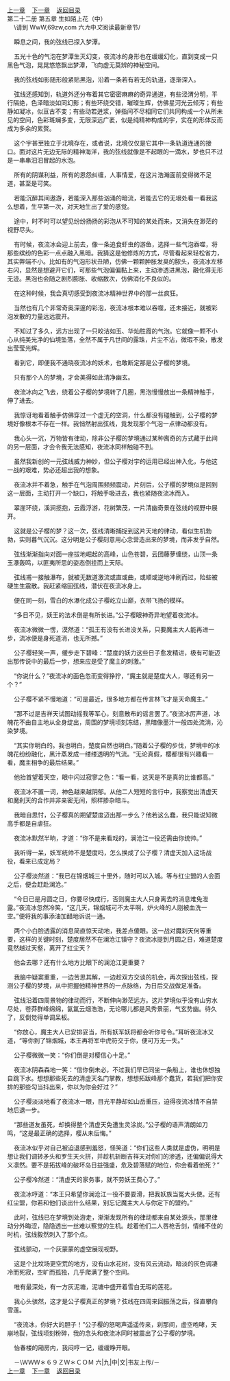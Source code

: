 
[上一章](https://github.com/xiaominghe2014/spider_book/blob/master/book/知北游/第269章.md)&nbsp;&nbsp;&nbsp;&nbsp;[下一章](https://github.com/xiaominghe2014/spider_book/blob/master/book/知北游/第271章.md)&nbsp;&nbsp;&nbsp;&nbsp;[返回目录](https://github.com/xiaominghe2014/spider_book/blob/master/book/知北游/README.md)
<br /> 第二十二册 第五章 生如陌上花（中）<br />
        \请到 WwW,69zw,com 六*九*中*文*阅读最新章节/

    瞬息之间，我的弦线已探入梦潭。

    五光十色的气泡在梦潭生灭幻变，夜流冰的身形也在缓缓幻化，直到变成一只黑色气泡，晃晃悠悠飘出梦潭，飞向虚无莫辨的神秘空间。

    我的弦线如影随形般紧贴黑泡，沿着一条若有若无的轨道，逐渐深入。

    弦线还感知到，轨道外还分布着其它密密麻麻的奇异通道，有些泾渭分明，平行隔绝，色泽暗淡如同幻影；有些环绕交错，璀璨生辉，仿佛星河光云倾泻；有些静如凝冰，似亘古不变；有些动若迸浆，弹指间不尽相同它们共同构成一个从所未见的空间，色彩斑斓多变，无限深远广袤，似是纯精神构成的宇，实在的形体反而成为多余的累赘。

    这个宇甚至独立于北境存在，或者说，北境仅仅是它其中一条轨道连通的接口。面对这片无边无际的精神海洋，我的弦线就像是不起眼的一滴水，梦也只不过是一串串汩汩冒起的水泡。

    所有的阴谋利益，所有的恩怨纠缠，人事情爱，在这片浩瀚面前变得微不足道，甚至是可笑。

    若能沉醉其间遨游，若能深入那些汹涌的暗流，若能去它的无垠处看一看我这么想着，生平第一次，对天地生出了爱的感觉。

    途中，时不时可以望见纷纷扬扬的彩泡从不可知的某处而来，又消失在渺茫的视野尽头。

    有时候，夜流冰会迎上前去，像一条追食虾虫的游鱼，选择一些气泡吞噬，将那些缤纷的色彩一点点融入黑暗。我猜这是他修炼的方式，尽管看起来轻松省力，其实弊端不小。比如有的气泡形状丑陋，仿佛一颗颗肿胀发臭的脓头，夜流冰左移右闪，显然是想避开它们，可那些气泡偏偏黏上来，主动渗透进黑泡，融化得无形无迹。黑泡也会随之剧烈膨胀、收缩数次，仿佛消化不良似的。

    在这种时候，我会真切感受到夜流冰精神世界中的那一丝疯狂。

    当然也有几个非常奇奥深邃的彩泡，夜流冰根本难以吞噬，还未接近，就被彩泡发散的力量远远震开。

    不知过了多久，远方出现了一只皎洁如玉、华灿胜霞的气泡。它就像一颗不小心从纯美光净的仙境坠落，全然不属于凡世间的露珠，片尘不沾，微瑕不染，散发出莹莹光辉。

    看到它，即便我不通晓夜流冰的妖术，也敢断定那是公子樱的梦境。

    只有那个人的梦境，才会美得如此清净幽玄。

    夜流冰向之飞去，绕着公子樱的梦境转了几圈，黑泡慢慢放出一条精神触手，伸了进去。

    我惊讶地看着触手仿佛穿过一个虚无的空洞，什么都没有碰触到，公子樱的梦境好像根本不存在一样。我悄然射出弦线，竟发现那个气泡一点律动都没有。

    我心头一沉，万物皆有律动，除非公子樱的梦境通过某种离奇的方式藏于此间的另一层面，才会令我无法感知，夜流冰同样触碰不到。

    虽然我新创的一元弦线威力神妙，但公子樱对宇的运用已经出神入化，与他这一战的艰难，势必还超出我的想象。

    夜流冰并不着急，触手在气泡周围频频震动，片刻后，公子樱的梦境似是回到这一层面，主动打开一个缺口，将触手吸进去，我也紧随夜流冰而入。

    翠崖环绕，溪涧揽抱，云霞浮游，花树繁茂，一片清幽奇景在弦线的视野中展开。

    这就是公子樱的梦？这一次，弦线清晰捕捉到这片天地的律动，看似生机勃勃，实则暮气沉沉。这分明是公子樱刻意用心念营造出来的梦境，而非发乎自然。

    弦线渐渐指向对面一座拔地崛起的高峰，山色苍碧，云团藤萝缠绕，山顶一条玉瀑轰鸣，以匪夷所思的姿态倒挂而上天际。

    弦线甫一接触瀑布，就被无数道激流或直或曲，或顺或逆地冲刷而过，险些被硬生生震散。我赶紧缩回弦线，潜伏在夜流冰身上。

    便在同一刻，雪白的水瀑化成公子樱屹立山巅，衣带飞扬的模样。

    “多日不见，妖王的法术倒是有所长进。”公子樱眼神奇异地望着夜流冰。

    夜流冰微微一愣，漠然道：“孤王有没有长进没关系，只要魔主大人能再进一步，流冰便是身死道消，也无所撼。”

    公子樱轻笑一声，缓步走下碧峰：“楚度的妖力这些日子愈发精进，极有可能迈出那传说中的最后一步，想来应是受了魔主的刺激。”

    “你说什么？”夜流冰的面色忽而变得狰狞，“魔主就是楚度大人，哪还有另一个？”

    公子樱不紧不慢地道：“可是最近，很多地方都在传言林飞才是天命魔主。”

    “那不过是吉祥天试图动摇我等军心，刻意散布的谣言罢了。”夜流冰厉声道，冰魄花不由自主地从全身绽出，周围的梦境顷刻冻结，黑暗像墨汁一般四处流淌，沁染梦境。

    “其实你明白的。我也明白，楚度自然也明白。”随着公子樱的步伐，梦境中的冰魄花纷纷融化，黑汁蒸发成一缕缕透明的气流。“无论真假，樱都很有兴趣看一看，魔主相争的最后结果。”

    他抬首望着天空，眼中闪过寂寥之色：“看一看，这天是不是真的比谁都高。”

    夜流冰不置一词，神色越来越阴郁。从他二人短短的言行中，我察觉出清虚天和魔刹天的合作并非亲密无间，照样掺杂暗斗。

    我暗自思忖，公子樱真的期望楚度迈出那一步么？他若这么蠢，我只能说知微高手都是自虐狂。

    夜流冰默然半晌，才道：“你不是来看戏的，澜沧江一役还需由你统帅。”

    我听得一呆，妖军统帅不是楚度吗，怎么换成了公子樱？清虚天加入这场战役，看来已成定局？

    公子樱淡然道：“我已在锦烟城三十里外，随时可以入城。等与红尘盟的人会面之后，便会赶赴澜沧。”

    “今日已是月圆之日，你要尽快成行，否则魔主大人只身离去的消息难免泄露。”夜流冰忽然冷笑，“这几天，锦烟城可不太平啊，炉火峰的人刚被血洗一空。”便将我的事添油加醋地诉说一通。

    两个小白脸透露的消息简直惊天动地，我差点傻眼。这一战对魔刹天何等重要，这样的关键时刻，楚度居然不在澜沧江镇守？夜流冰提到月圆之日，难道楚度竟然越过天壑，离开了红尘天？

    他会去哪？还有什么地方比眼下的澜沧江更重要？

    我脑中疑窦重重，一边苦思其解，一边趁双方交谈的机会，再次探出弦线，探测公子樱的梦境，从中把握他精神世界的一点脉络，为日后交战做足准备。

    弦线沿着四周景物的律动而行，不断伸向渺茫远方。这片梦境似乎没有山穷水尽处，苍莽群峰绵绵，氤氲云烟浩浩，无论哪儿都是风秀景丽，气玄势幽。待久了，反倒觉得单调呆板。

    “你放心，魔主大人已安排妥当，所有妖军妖将都会听你号令。”耳听夜流冰又道，“等你到了锦烟城，本王再将军中虎符交于你，便可万无一失。”

    公子樱微微一笑：“你们倒是对樱信心十足。”

    夜流冰阴森森地一笑：“信你倒未必，不过我们早已同坐一条船上，谁也休想独自跳下水。想想那些死去的清虚天名门掌教，想想拓跋峰那个蠢货，若我们把你安排的那些勾当抖出来，你以为你会好过？”

    公子樱淡淡地看了夜流冰一眼，目光平静却如山岳重压，迫得夜流冰情不自禁地后退一步。

    “那些道友虽死，却换得整个清虚天免遭生灵涂炭。”公子樱的语声清朗如刀鸣，“这是最正确的选择，樱从未后悔。”

    夜流冰似乎对自己被迫退感到羞怒，怪笑道：“你们这些人类就是虚伪，明明是想让我们调转矛头和罗生天火拼，并趁机斩断吉祥天对你们的渗透，还偏偏说得大义凛然。要不是拓拔峰的破坏岛日益强盛，危及碧落赋的地位，你会看着他死？”

    公子樱冷然道：“清虚天的家务事，就不劳妖王费心了。”

    夜流冰哼道：“本王只希望你澜沧江一役不要耍滑，把我妖族当冤大头使。还有红尘盟，你若和他们谈出什么结果，别忘记魔主大人与你定下的盟约。”

    此时，弦线已在梦境到处游走，渐渐发现所有的律动都来自某处源头，那里律动分外晦涩，隐隐透出一丝难以察觉的生机。趁着他们二人唇枪舌剑，情绪不佳的时机，弦线毅然刺入了那个点。

    弦线颤动，一个灰蒙蒙的虚空展现视野。

    这是个比坟场更空荒的地方，没有山水花树，没有风云流动，暗淡的灰色调凄冷而死寂，空旷而孤独，几乎爬满了整个空间。

    唯有最深处，有一方灰泥塘，泥塘中盛开着雪白无瑕的莲花。

    我心头骇然，这才是公子樱真正的梦境？弦线在四周来回振荡之后，径直攀向雪莲。

    “夜流冰，你好大的胆子！”公子樱的怒喝声遥遥传来，刹那间，虚空咆哮，天崩地裂，弦线顷刻粉碎，我的念头和夜流冰同时被震出了公子樱的梦境。

    怡春楼的厢房内，我闷哼一记，缓缓睁开眼。

    －\ＷＷＷ＊６９ＺＷ＊ＣＯＭ 六|九|中|文|书友上传/－
  <br />
[上一章](https://github.com/xiaominghe2014/spider_book/blob/master/book/知北游/第269章.md)&nbsp;&nbsp;&nbsp;&nbsp;[下一章](https://github.com/xiaominghe2014/spider_book/blob/master/book/知北游/第271章.md)&nbsp;&nbsp;&nbsp;&nbsp;[返回目录](https://github.com/xiaominghe2014/spider_book/blob/master/book/知北游/README.md)
